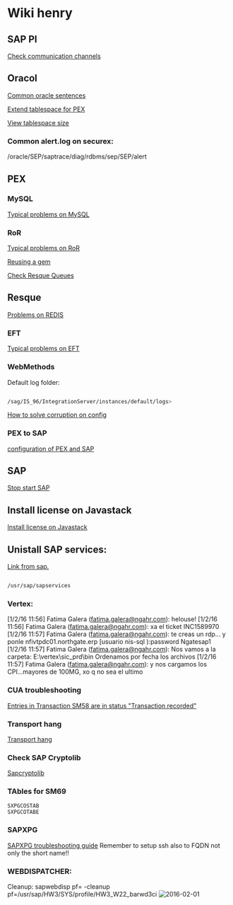 # Wiki henry


## SAP PI

[Check communication channels](communication-channel)


## Oracol
[Common oracle sentences](oracle-sentences)

[Extend tablespace for PEX](oracle-extend-ts)

[View tablespace size](view-tablespace)

### Common alert.log on securex:
/oracle/SEP/saptrace/diag/rdbms/sep/SEP/alert

## PEX

### MySQL

[Typical problems on MySQL](pex-mysql)

### RoR

[Typical problems on RoR](pex-ror)

[Reusing a gem](reusing-gem)

[Check Resque Queues](pex-resque)

## Resque
[Problems on REDIS](redis-ror)


### EFT

[Typical problems on EFT](pex-eft)

### WebMethods
Default log folder:

```bash

/sag/IS_96/IntegrationServer/instances/default/logs>

```

[How to solve corruption on config](wm-corruption-config)


### PEX to SAP 
[configuration of PEX and SAP](pex-sap-config)


## SAP
[Stop start SAP](stop-start-sap)

## Install license on Javastack
[Install license on Javastack](install-license-javastack)

## Unistall SAP services:
[Link from sap.](https://websmp130.sap-ag.de/sap%28bD1lbiZjPTAwMQ==%29/bc/bsp/sno/ui_entry/entry.htm?param=69765F6D6F64653D3030312669765F7361706E6F7465735F6E756D6265723D3132353939383226)
```bash

/usr/sap/sapservices

```
### Vertex:

[1/2/16 11:56] Fatima Galera (fatima.galera@ngahr.com): helouse!
[1/2/16 11:56] Fatima Galera (fatima.galera@ngahr.com): xa el ticket INC1589970
[1/2/16 11:57] Fatima Galera (fatima.galera@ngahr.com): te creas un rdp... y ponle nfivtpdc01.northgate.erp
[usuario nis-sql
):password Ngatesap1
[1/2/16 11:57] Fatima Galera (fatima.galera@ngahr.com): Nos vamos a la carpeta: E:\vertex\sic_prd\bin
Ordenamos por fecha los archivos 
[1/2/16 11:57] Fatima Galera (fatima.galera@ngahr.com): y nos cargamos los CPI...mayores de 100MG, xo q no sea el ultimo


### CUA troubleshooting
[Entries in Transaction SM58 are in status "Transaction recorded"](http://wiki.scn.sap.com/wiki/pages/viewpage.action?pageId=145719978)

### Transport hang
[Transport hang](sap-transport-hang)

### Check SAP Cryptolib
[Sapcryptolib](sap-cryptolib)

### TAbles for SM69
```
SXPGCOSTAB
SXPGCOTABE
```

### SAPXPG
[SAPXPG troubleshooting guide](http://wiki.scn.sap.com/wiki/display/TechTSG/SAPXPG+-+External+Program+Troubleshooting+Guide)
Remember to setup ssh also to FQDN not only the short name!!


### WEBDISPATCHER:
Cleanup:
sapwebdisp pf= -cleanup  pf=/usr/sap/HW3/SYS/profile/HW3_W22_barwd3ci ![2016-02-01](http://git.eu.ngahr.com/uploads/joseenriquep/wikihenry/e47f872800/2016-02-01.png)
